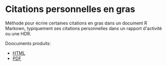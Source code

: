 # Citations personnelles en gras

Méthode pour écrire certaines citations en gras dans un document R Markown, typiquement ses citations personnelles dans un rapport d'activité ou une HDR.

Doocuments produits:

- [HTML](hdr.html)
- [PDF](hdr.pdf)



